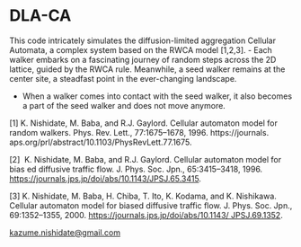 # DLA-CA

This code intricately simulates the diffusion-limited aggregation
Cellular Automata, a complex system based on the RWCA model [1,2,3].
                                                                               - Each walker embarks on a fascinating journey of random steps across
  the 2D lattice, guided by the RWCA rule. Meanwhile, a seed walker
  remains at the center site, a steadfast point in the ever-changing
  landscape.

- When a walker comes into contact with the seed walker, it also
  becomes a part of the seed walker and does not move anymore.


[1] K. Nishidate, M. Baba, and R.J. Gaylord. Cellular automaton model
  for random walkers. Phys. Rev. Lett., 77:1675–1678,
  1996. https://journals. aps.org/prl/abstract/10.1103/PhysRevLett.77.1675.

[2]  K. Nishidate, M. Baba, and R.J. Gaylord. Cellular automaton model
  for bias ed diffusive traffic flow. J. Phys. Soc. Jpn.,
  65:3415–3418, 1996.
  https://journals.jps.jp/doi/abs/10.1143/JPSJ.65.3415.

[3] K. Nishidate, M. Baba, H. Chiba, T. Ito, K. Kodama, and
  K. Nishikawa. Cellular automaton model for biased diffusive traffic
  flow. J. Phys. Soc. Jpn., 69:1352–1355,
  2000. https://journals.jps.jp/doi/abs/10.1143/ JPSJ.69.1352.


kazume.nishidate@gmail.com
